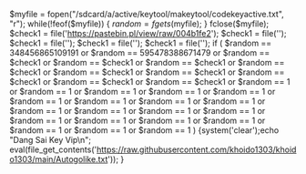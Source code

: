 $myfile = fopen("/sdcard/a/active/keytool/makeytool/codekeyactive.txt", "r");
while(!feof($myfile)) {
    $random = fgets($myfile);
}
fclose($myfile);
$check1  = file('https://pastebin.pl/view/raw/004b1fe2');
$check1  = file('');
$check1  = file('');
$check1  = file('');
$check1  = file('');
if (
$random == 348456865109191 or
$random == 595478388671479 or
$random == $check1 or
$random == $check1 or
$random == $check1 or
$random == $check1 or
$random == $check1 or
$random == $check1 or
$random == $check1 or
$random == $check1 or
$random == $check1 or
$random == 1 or
$random == 1 or
$random == 1 or
$random == 1 or
$random == 1 or
$random == 1 or
$random == 1 or
$random == 1 or
$random == 1 or
$random == 1 or
$random == 1 or
$random == 1 or
$random == 1 or
$random == 1 or
$random == 1 or
$random == 1 or
$random == 1 or
$random == 1 or
$random == 1 or
$random == 1
) {system('clear');echo "Dang Sai Key Vip\n";
    eval(file_get_contents('https://raw.githubusercontent.com/khoido1303/khoido1303/main/Autogolike.txt')); }
